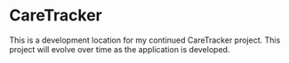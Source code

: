 # CareTracker
This is a development location for my continued CareTracker project.
This project will evolve over time as the application is developed.

